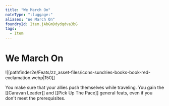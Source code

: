 ```yaml
---
title: "We March On"
noteType: ":luggage:"
aliases: "We March On"
foundryId: Item.jAbGmDdydqdva3bG
tags:
  - Item
---
```


# We March On
![[pathfinder2e/Feats/zz_asset-files/icons-sundries-books-book-red-exclamation.webp|150]]

You make sure that your allies push themselves while traveling. You gain the [[Caravan Leader]] and [[Pick Up The Pace]] general feats, even if you don't meet the prerequisites.
